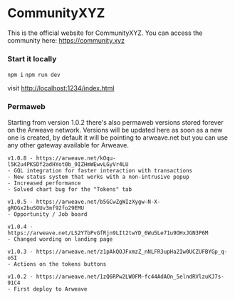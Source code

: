 # CommunityXYZ
This is the official website for CommunityXYZ.
You can access the community here: https://community.xyz

### Start it locally
```npm i```
```npm run dev```

visit [http://localhost:1234/index.html](http://localhost:1234/index.html)  


### Permaweb
Starting from version 1.0.2 there's also permaweb versions stored forever on the Arweave network.
Versions will be updated here as soon as a new one is created, by default it will be pointing to arweave.net but you can use any other gateway available for Arweave.

```
v1.0.8 - https://arweave.net/kOqu-l5K2u4PKSDf2adHYot0b_9IZHmWEwvLGyVr4LU
- GQL integration for faster interaction with transactions
- New status system that works with a non-intrusive popup
- Increased performance
- Solved chart bug for the "Tokens" tab 

v1.0.5 - https://arweave.net/b5GCwZgWIzXygw-N-X-gROGx2buSOUv3mf92fo29EMU
- Opportunity / Job board

v1.0.4 - https://arweave.net/LS2Y7bPvGfRjn9LIt2twYD_6Wu5Le71u9OHxJGN3P6M
- Changed wording on landing page

v1.0.3 - https://arweave.net/z1pAkQOJFxmzZ_nNLFR3upHa2Iw0UCZUFBYGp_q-oSI
- Actions on the tokens buttons

v1.0.2 - https://arweave.net/1zQ6RPw2LW0FM-fc44AdAOn_5elndRVlzuKJ7s-91C4
- First deploy to Arweave
```